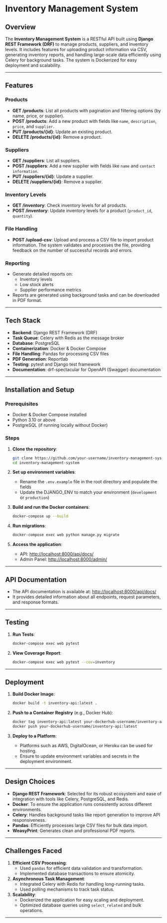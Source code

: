 # Inventory Management System

## Overview
The **Inventory Management System** is a RESTful API built using **Django REST Framework (DRF)** to manage products, suppliers, and inventory levels. It includes features for uploading product information via CSV, generating inventory reports, and handling large-scale data efficiently using Celery for background tasks. The system is Dockerized for easy deployment and scalability.

---

## Features
### Products
- **GET /products**: List all products with pagination and filtering options (by name, price, or supplier).
- **POST /products**: Add a new product with fields like `name`, `description`, `price`, and `supplier`.
- **PUT /products/{id}**: Update an existing product.
- **DELETE /products/{id}**: Remove a product.

### Suppliers
- **GET /suppliers**: List all suppliers.
- **POST /suppliers**: Add a new supplier with fields like `name` and `contact information`.
- **PUT /suppliers/{id}**: Update a supplier.
- **DELETE /suppliers/{id}**: Remove a supplier.

### Inventory Levels
- **GET /inventory**: Check inventory levels for all products.
- **POST /inventory**: Update inventory levels for a product (`product_id`, `quantity`).

### File Handling
- **POST /upload-csv**: Upload and process a CSV file to import product information. The system validates and processes the file, providing feedback on the number of successful records and errors.

### Reporting
- Generate detailed reports on:
  - Inventory levels
  - Low stock alerts
  - Supplier performance metrics
- Reports are generated using background tasks and can be downloaded in PDF format.

---

## Tech Stack
- **Backend**: Django REST Framework (DRF)
- **Task Queue**: Celery with Redis as the message broker
- **Database**: PostgreSQL
- **Containerization**: Docker & Docker Compose
- **File Handling**: Pandas for processing CSV files
- **PDF Generation**: Reportlab
- **Testing**: pytest and Django test framework
- **Documentation**: drf-spectacular for OpenAPI (Swagger) documentation

---

## Installation and Setup
### Prerequisites
- Docker & Docker Compose installed
- Python 3.10 or above
- PostgreSQL (if running locally without Docker)

### Steps
1. **Clone the repository**:
   ```bash
   git clone https://github.com/your-username/inventory-management-system.git
   cd inventory-management-system
   ```

2. **Set up environment variables**:
   - Rename the `.env.example` file in the root directory and populate the fields
   - Update the DJANGO_ENV to match your environment (`development` or `production`)

3. **Build and run the Docker containers**:
   ```bash
   docker-compose up --build
   ```

4. **Run migrations**:
   ```bash
   docker-compose exec web python manage.py migrate
   ```

5. **Access the application**:
   - API: [http://localhost:8000/api/docs/](http://localhost:8000/api/docs/)
   - Admin Panel: [http://localhost:8000/admin/](http://localhost:8000/admin/)

---

## API Documentation
- The API documentation is available at: [http://localhost:8000/api/docs/](http://localhost:8000/api/docs/)
- It provides detailed information about all endpoints, request parameters, and response formats.

---

## Testing
1. **Run Tests**:
   ```bash
   docker-compose exec web pytest
   ```

2. **View Coverage Report**:
   ```bash
   docker-compose exec web pytest --cov=inventory
   ```

---

## Deployment
1. **Build Docker Image**:
   ```bash
   docker build -t inventory-api:latest .
   ```

2. **Push to a Container Registry** (e.g., Docker Hub):
   ```bash
   docker tag inventory-api:latest your-dockerhub-username/inventory-api:latest
   docker push your-dockerhub-username/inventory-api:latest
   ```

3. **Deploy to a Platform**:
   - Platforms such as AWS, DigitalOcean, or Heroku can be used for hosting.
   - Ensure to update environment variables and secrets in the deployment environment.

---

## Design Choices
- **Django REST Framework**: Selected for its robust ecosystem and ease of integration with tools like Celery, PostgreSQL, and Redis.
- **Docker**: To ensure the application runs consistently across different environments.
- **Celery**: Handles background tasks like report generation to improve API responsiveness.
- **Pandas**: Efficiently processes large CSV files for bulk data import.
- **WeasyPrint**: Generates clean and professional PDF reports.

---

## Challenges Faced
1. **Efficient CSV Processing**:
   - Used `pandas` for efficient data validation and transformation.
   - Implemented database transactions to ensure atomicity.
2. **Asynchronous Task Management**:
   - Integrated Celery with Redis for handling long-running tasks.
   - Used polling mechanisms to track task status.
3. **Scalability**:
   - Dockerized the application for easy scaling and deployment.
   - Optimized database queries using `select_related` and bulk operations.

---